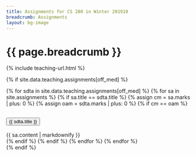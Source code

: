 ```yaml
---
title: Assignments for CS 280 in Winter 201910
breadcrumb: Assignments
layout: bg-image
---
```

# {{ page.breadcrumb }}

{% include teaching-url.html %}

{% if site.data.teaching.assignments[off_med] %}
<div class="accordion" id="accordionExample">
  {% for sdta in site.data.teaching.assignments[off_med] %}
    {% for sa in site.assignments %}
      {% if sa.title == sdta.title %}
        {% assign cm = sa.marks | plus: 0 %}
        {% assign oam = sdta.marks | plus: 0 %}
        {% if cm == oam %}
        <div class="card">
          <div class="card-header" id="headingOne">
            <h2 class="mb-0">
              <button class="btn btn-link" type="button" data-toggle="collapse" data-target="#collapseOne" aria-expanded="true" aria-controls="collapseOne">
                {{ sdta.title }}
              </button>
            </h2>
          </div>
          <div id="collapseOne" class="collapse" aria-labelledby="headingOne" data-parent="#accordionExample">
            <div class="card-body">
              {{ sa.content | markdownify }}
            </div>
          </div>
        </div>
    {% endif %}
  {% endif %}
  {% endfor %}
{% endfor %}
</div>
  {% endif %}

